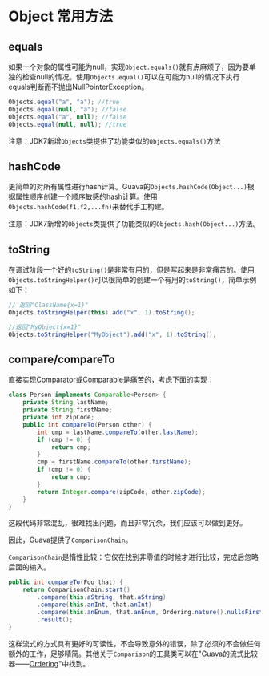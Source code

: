 #  Object 常用方法
## equals
如果一个对象的属性可能为null，实现`Object.equals()`就有点麻烦了，因为要单独的检查null的情况。使用`Objects.equal()`可以在可能为null的情况下执行equals判断而不抛出NullPointerException。

```java
Objects.equal("a", "a"); //true
Objects.equal(null, "a"); //false
Objects.equal("a", null); //false
Objects.equal(null, null); //true
```
注意：JDK7新增`Objects`类提供了功能类似的`Objects.equals()`方法

## hashCode
更简单的对所有属性进行hash计算。Guava的`Objects.hashCode(Object...)`根据属性顺序创建一个顺序敏感的hash计算。使用`Objects.hashCode(f1,f2,...fn)`来替代手工构建。

注意：JDK7新增的`Objects`类提供了功能类似的`Objects.hash(Object...)`方法。

## toString
在调试阶段一个好的`toString()`是非常有用的，但是写起来是非常痛苦的。使用`Objects.toStringHelper()`可以很简单的创建一个有用的`toString()`，简单示例如下：
```java
// 返回"ClassName{x=1}"
Objects.toStringHelper(this).add("x", 1).toString();

//返回"MyObject{x=1}"
Objects.toStringHelper("MyObject").add("x", 1).toString();
```

## compare/compareTo
直接实现Comparator或Comparable是痛苦的，考虑下面的实现：
```java
class Person implements Comparable<Person> {
	private String lastName;
	private String firstName;
	private int zipCode;
	public int compareTo(Person other) {
		int cmp = lastName.compareTo(other.lastName);
		if (cmp != 0) {
			return cmp;
		}
		cmp = firstName.compareTo(other.firstName);
		if (cmp != 0) {
			return cmp;
		}
		return Integer.compare(zipCode, other.zipCode);
	}
}
```
这段代码非常混乱，很难找出问题，而且非常冗余，我们应该可以做到更好。

因此，Guava提供了`ComparisonChain`。

`ComparisonChain`是惰性比较：它仅在找到非零值的时候才进行比较，完成后忽略后面的输入。

```java
public int compareTo(Foo that) {
	return ComparisonChain.start()
		.compare(this.aString, that.aString)
		.compare(this.anInt, that.anInt)
		.compare(this.anEnum, that.anEnum, Ordering.nature().nullsFirst())
		.result();
}
```
这样流式的方式具有更好的可读性，不会导致意外的错误，除了必须的不会做任何额外的工作，足够精简。其他关于`Comparison`的工具类可以在"Guava的流式比较器——[Ordering](基础工具/排序(Ordering).md)"中找到。
